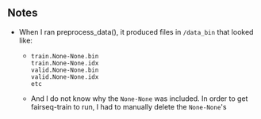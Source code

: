 ## Notes

- When I ran preprocess_data(), it produced files in `/data_bin` that looked like:
  - ```
    train.None-None.bin
    train.None-None.idx
    valid.None-None.bin
    valid.None-None.idx
    etc
    ```
  - And I do not know why the `None-None` was included. In order to get fairseq-train to run, I had to manually delete the `None-None`'s 